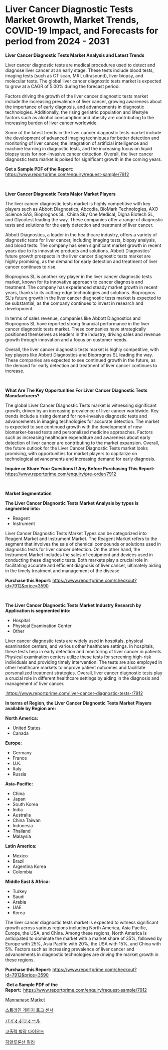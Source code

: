 <p><h1>Liver Cancer Diagnostic Tests Market Growth, Market Trends, COVID-19 Impact, and Forecasts for period from 2024 - 2031</h1></p><p><strong>Liver Cancer Diagnostic Tests Market Analysis and Latest Trends</strong></p>
<p><p>Liver cancer diagnostic tests are medical procedures used to detect and diagnose liver cancer at an early stage. These tests include blood tests, imaging tests (such as CT scan, MRI, ultrasound), liver biopsy, and molecular tests. The global liver cancer diagnostic tests market is expected to grow at a CAGR of 5.00% during the forecast period.</p><p>Factors driving the growth of the liver cancer diagnostic tests market include the increasing prevalence of liver cancer, growing awareness about the importance of early diagnosis, and advancements in diagnostic technologies. Additionally, the rising geriatric population and lifestyle factors such as alcohol consumption and obesity are contributing to the increasing burden of liver cancer worldwide.</p><p>Some of the latest trends in the liver cancer diagnostic tests market include the development of advanced imaging techniques for better detection and monitoring of liver cancer, the integration of artificial intelligence and machine learning in diagnostic tests, and the increasing focus on liquid biopsy tests for non-invasive cancer detection. Overall, the liver cancer diagnostic tests market is poised for significant growth in the coming years.</p></p>
<p><strong>Get a Sample PDF of the Report:&nbsp;</strong> <a href="https://www.reportprime.com/enquiry/request-sample/7912">https://www.reportprime.com/enquiry/request-sample/7912</a></p>
<p>&nbsp;</p>
<p><strong>Liver Cancer Diagnostic Tests Major Market Players</strong></p>
<p><p>The liver cancer diagnostic tests market is highly competitive with key players such as Abbott Diagnostics, Abcodia, BioMark Technologies, AXO Science SAS, Bioprognos SL, China Sky One Medical, Digna Biotech SL, and Glycotest leading the way. These companies offer a range of diagnostic tests and solutions for the early detection and treatment of liver cancer.</p><p>Abbott Diagnostics, a leader in the healthcare industry, offers a variety of diagnostic tests for liver cancer, including imaging tests, biopsy analysis, and blood tests. The company has seen significant market growth in recent years due to its innovative products and solutions. Abbott Diagnostics' future growth prospects in the liver cancer diagnostic tests market are highly promising, as the demand for early detection and treatment of liver cancer continues to rise.</p><p>Bioprognos SL is another key player in the liver cancer diagnostic tests market, known for its innovative approach to cancer diagnosis and treatment. The company has experienced steady market growth in recent years, thanks to its cutting-edge technologies and solutions. Bioprognos SL's future growth in the liver cancer diagnostic tests market is expected to be substantial, as the company continues to invest in research and development.</p><p>In terms of sales revenue, companies like Abbott Diagnostics and Bioprognos SL have reported strong financial performance in the liver cancer diagnostic tests market. These companies have strategically positioned themselves as leaders in the industry, driving sales and revenue growth through innovation and a focus on customer needs.</p><p>Overall, the liver cancer diagnostic tests market is highly competitive, with key players like Abbott Diagnostics and Bioprognos SL leading the way. These companies are expected to see continued growth in the future, as the demand for early detection and treatment of liver cancer continues to increase.</p></p>
<p>&nbsp;</p>
<p><strong>What Are The Key Opportunities For Liver Cancer Diagnostic Tests Manufacturers?</strong></p>
<p><p>The global Liver Cancer Diagnostic Tests market is witnessing significant growth, driven by an increasing prevalence of liver cancer worldwide. Key trends include a rising demand for non-invasive diagnostic tests and advancements in imaging technologies for accurate detection. The market is expected to see continued growth with the development of new biomarker-based tests and personalized medicine approaches. Factors such as increasing healthcare expenditure and awareness about early detection of liver cancer are contributing to the market expansion. Overall, the future outlook for the Liver Cancer Diagnostic Tests market looks promising, with opportunities for market players to capitalize on technological advancements and increasing demand for early diagnosis.</p></p>
<p><strong>Inquire or Share Your Questions If Any Before Purchasing This Report:</strong> <a href="https://www.reportprime.com/enquiry/pre-order/7912">https://www.reportprime.com/enquiry/pre-order/7912</a></p>
<p>&nbsp;</p>
<p><strong>Market Segmentation</strong></p>
<p><strong>The Liver Cancer Diagnostic Tests Market Analysis by types is segmented into:</strong></p>
<p><ul><li>Reagent</li><li>Instrument</li></ul></p>
<p><p>Liver Cancer Diagnostic Tests Market Types can be categorized into Reagent Market and Instrument Market. The Reagent Market refers to the segment that involves the sale of chemical compounds or solutions used in diagnostic tests for liver cancer detection. On the other hand, the Instrument Market includes the sales of equipment and devices used in conducting these diagnostic tests. Both markets play a crucial role in facilitating accurate and efficient diagnosis of liver cancer, ultimately aiding in the timely treatment and management of the disease.</p></p>
<p><strong>Purchase this Report:&nbsp;</strong><a href="https://www.reportprime.com/checkout?id=7912&price=3590">https://www.reportprime.com/checkout?id=7912&price=3590</a></p>
<p>&nbsp;</p>
<p><strong>The Liver Cancer Diagnostic Tests Market Industry Research by Application is segmented into:</strong></p>
<p><ul><li>Hospital</li><li>Physical Examination Center</li><li>Other</li></ul></p>
<p><p>Liver cancer diagnostic tests are widely used in hospitals, physical examination centers, and various other healthcare settings. In hospitals, these tests help in early detection and monitoring of liver cancer in patients. Physical examination centers utilize these tests for screening high-risk individuals and providing timely intervention. The tests are also employed in other healthcare markets to improve patient outcomes and facilitate personalized treatment strategies. Overall, liver cancer diagnostic tests play a crucial role in different healthcare settings by aiding in the diagnosis and management of liver cancer.</p></p>
<p><a href="https://www.reportprime.com/liver-cancer-diagnostic-tests-r7912">&nbsp;https://www.reportprime.com/liver-cancer-diagnostic-tests-r7912</a></p>
<p><strong>In terms of Region, the Liver Cancer Diagnostic Tests Market Players available by Region are:</strong></p>
<p>
    <p> <strong> North America: </strong>
        <ul>
            <li>United States</li>
            <li>Canada</li>
        </ul>
        </p> 
    <p> <strong> Europe: </strong>
        <ul>
            <li>Germany</li>
            <li>France</li>
            <li>U.K.</li>
            <li>Italy</li>
            <li>Russia</li>
        </ul>
        </p> 
    <p> <strong> Asia-Pacific: </strong>
        <ul>
            <li>China</li>
            <li>Japan</li>
            <li>South Korea</li>
            <li>India</li>
            <li>Australia</li>
            <li>China Taiwan</li>
            <li>Indonesia</li>
            <li>Thailand</li>
            <li>Malaysia</li>
        </ul>
        </p> 
    <p> <strong> Latin America: </strong>
        <ul>
            <li>Mexico</li>
            <li>Brazil</li>
            <li>Argentina Korea</li>
            <li>Colombia</li>
        </ul>
        </p> 
    <p> <strong> Middle East & Africa: </strong>
        <ul>
            <li>Turkey</li>
            <li>Saudi</li>
            <li>Arabia</li>
            <li>UAE</li>
            <li>Korea</li>
        </ul>
    </p>
    </p>
<p><p>The liver cancer diagnostic tests market is expected to witness significant growth across various regions including North America, Asia Pacific, Europe, the USA, and China. Among these regions, North America is anticipated to dominate the market with a market share of 35%, followed by Europe with 25%, Asia Pacific with 20%, the USA with 15%, and China with 5%. Factors such as increasing prevalence of liver cancer and advancements in diagnostic technologies are driving the market growth in these regions.</p></p>
<p><strong>Purchase this Report: </strong><a href="https://www.reportprime.com/checkout?id=7912&price=3590">https://www.reportprime.com/checkout?id=7912&price=3590</a></p>
<p>&nbsp;<strong>Get a Sample PDF of the Report:&nbsp;&nbsp;</strong><a href="https://www.reportprime.com/enquiry/request-sample/7912">https://www.reportprime.com/enquiry/request-sample/7912</a></p>
<p><strong></strong></p>
<p><p><a href="https://issuu.com/reportprime-2/docs/mannanase-market-size-2030.pptx">Mannanase Market</a></p><p><a href="https://github.com/vsckjg50460/Market-Research-Report-List-1/blob/main/368701931084.md">스트레인 게이지 토크 센서</a></p><p><a href="https://github.com/wkuactfdzwizk06/Market-Research-Report-List-1/blob/main/332113629762.md">バイオポリオール</a></p><p><a href="https://github.com/akzkkws047661437/Market-Research-Report-List-1/blob/main/429727631082.md">고출력 발광 다이오드</a></p><p><a href="https://medium.com/@stuartstehr2022/%ED%95%98%EC%9D%B4%EC%95%8C%EB%A3%A8%EB%A1%A0%EC%82%B0-%ED%95%84%EB%9F%AC-%EC%8B%9C%EC%9E%A5-%EB%8F%99%ED%96%A5-%EB%B0%8F-%EC%8B%9C%EC%9E%A5-%EB%B6%84%EC%84%9D%EC%9D%80-2024-2031%EB%85%84-%EA%B8%B0%EA%B0%84%EC%9D%84-%EC%98%88%EC%B8%A1%ED%95%98%EA%B3%A0-%EC%9E%88%EB%8B%A4-ddb6ebf26b5c">히알루론산 필러</a></p></p>